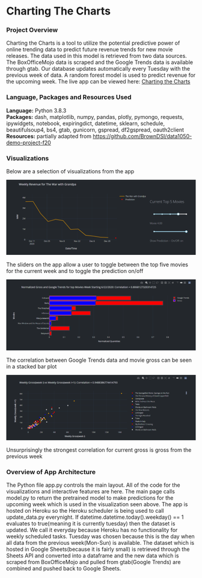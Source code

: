 # Charting The Charts

### Project Overview   
Charting the Charts is a tool to utilize the potential predictive power of online trending data to predict future revenue trends for new movie releases.  The data used in this model is retrieved from two data sources. The BoxOfficeMojo data is scraped and the Google Trends data is available through gtab.  Our database updates automatically every Tuesday with the previous week of data.  A random forest model is used to predict revenue for the upcoming week.  The live app can be viewed here: [Charting the Charts](https://charting-the-charts.herokuapp.com/)

### Language, Packages and Resources Used
**Language:**  Python 3.8.3  
**Packages:** dash, matplotlib, numpy, pandas, plotly, pymongo, requests, ipywidgets, notebook, expiringdict, datetime, sklearn, schedule, beautifulsoup4, bs4, gtab, gunicorn, gspread, df2gspread, oauth2client  
**Resources:** partially adapted from https://github.com/BrownDSI/data1050-demo-project-f20  

### Visualizations  
Below are a selection of visualizations from the app  

<img src="figs/predict.png" width="800">

The sliders on the app allow a user to toggle between the top five movies for the current week and to toggle the prediction on/off

<img src="figs/gtrends.png" width="800">

The correlation between Google Trends data and movie gross can be seen in a stacked bar plot

<img src="figs/movies.png" width="800">

Unsurprisingly the strongest correlation for current gross is gross from the previous week 

### Overview of App Architecture
The Python file app.py controls the main layout.  All of the code for the visualizations and interactive features are here.  The main page calls model.py to return the pretrained model to make predictions for the upcoming week which is used in the visualization seen above.  The app is hosted on Heroku so the Heroku scheduler is being used to call update_data.py everynight.  If datetime.datetime.today().weekday() == 1 evaluates to true(meaning it is currently tuesday) then the dataset is updated.  We call it everyday because Heroku has no functionality for weekly scheduled tasks.  Tuesday was chosen because this is the day when all data from the previous week(Mon-Sun) is available.  The dataset which is hosted in Google Sheets(because it is fairly small) is retrieved through the Sheets API and converted into a dataframe and the new data which is scraped from BoxOfficeMojo and pulled from gtab(Google Trends) are combined and pushed back to Google Sheets.  
